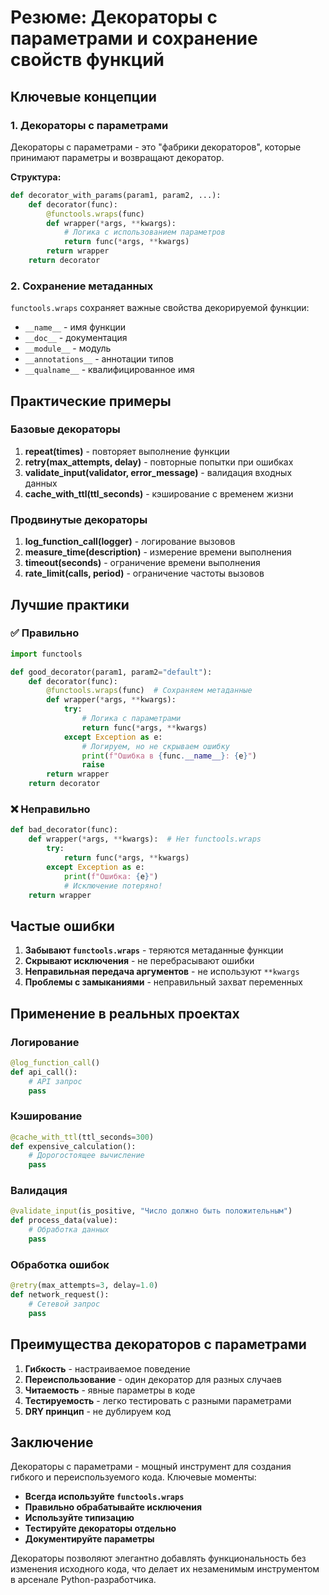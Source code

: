 # Резюме: Декораторы с параметрами и сохранение свойств функций

## Ключевые концепции

### 1. Декораторы с параметрами
Декораторы с параметрами - это "фабрики декораторов", которые принимают параметры и возвращают декоратор.

**Структура:**
```python
def decorator_with_params(param1, param2, ...):
    def decorator(func):
        @functools.wraps(func)
        def wrapper(*args, **kwargs):
            # Логика с использованием параметров
            return func(*args, **kwargs)
        return wrapper
    return decorator
```

### 2. Сохранение метаданных
`functools.wraps` сохраняет важные свойства декорируемой функции:
- `__name__` - имя функции
- `__doc__` - документация
- `__module__` - модуль
- `__annotations__` - аннотации типов
- `__qualname__` - квалифицированное имя

## Практические примеры

### Базовые декораторы
1. **repeat(times)** - повторяет выполнение функции
2. **retry(max_attempts, delay)** - повторные попытки при ошибках
3. **validate_input(validator, error_message)** - валидация входных данных
4. **cache_with_ttl(ttl_seconds)** - кэширование с временем жизни

### Продвинутые декораторы
1. **log_function_call(logger)** - логирование вызовов
2. **measure_time(description)** - измерение времени выполнения
3. **timeout(seconds)** - ограничение времени выполнения
4. **rate_limit(calls, period)** - ограничение частоты вызовов

## Лучшие практики

### ✅ Правильно
```python
import functools

def good_decorator(param1, param2="default"):
    def decorator(func):
        @functools.wraps(func)  # Сохраняем метаданные
        def wrapper(*args, **kwargs):
            try:
                # Логика с параметрами
                return func(*args, **kwargs)
            except Exception as e:
                # Логируем, но не скрываем ошибку
                print(f"Ошибка в {func.__name__}: {e}")
                raise
        return wrapper
    return decorator
```

### ❌ Неправильно
```python
def bad_decorator(func):
    def wrapper(*args, **kwargs):  # Нет functools.wraps
        try:
            return func(*args, **kwargs)
        except Exception as e:
            print(f"Ошибка: {e}")
            # Исключение потеряно!
    return wrapper
```

## Частые ошибки

1. **Забывают `functools.wraps`** - теряются метаданные функции
2. **Скрывают исключения** - не перебрасывают ошибки
3. **Неправильная передача аргументов** - не используют `**kwargs`
4. **Проблемы с замыканиями** - неправильный захват переменных

## Применение в реальных проектах

### Логирование
```python
@log_function_call()
def api_call():
    # API запрос
    pass
```

### Кэширование
```python
@cache_with_ttl(ttl_seconds=300)
def expensive_calculation():
    # Дорогостоящее вычисление
    pass
```

### Валидация
```python
@validate_input(is_positive, "Число должно быть положительным")
def process_data(value):
    # Обработка данных
    pass
```

### Обработка ошибок
```python
@retry(max_attempts=3, delay=1.0)
def network_request():
    # Сетевой запрос
    pass
```

## Преимущества декораторов с параметрами

1. **Гибкость** - настраиваемое поведение
2. **Переиспользование** - один декоратор для разных случаев
3. **Читаемость** - явные параметры в коде
4. **Тестируемость** - легко тестировать с разными параметрами
5. **DRY принцип** - не дублируем код

## Заключение

Декораторы с параметрами - мощный инструмент для создания гибкого и переиспользуемого кода. Ключевые моменты:

- **Всегда используйте `functools.wraps`**
- **Правильно обрабатывайте исключения**
- **Используйте типизацию**
- **Тестируйте декораторы отдельно**
- **Документируйте параметры**

Декораторы позволяют элегантно добавлять функциональность без изменения исходного кода, что делает их незаменимым инструментом в арсенале Python-разработчика. 
